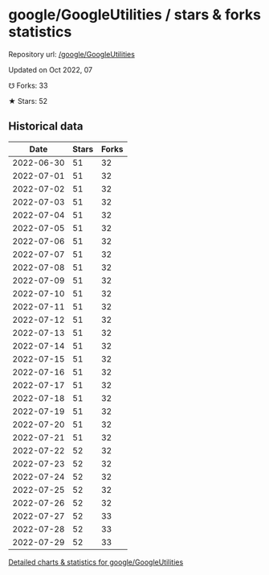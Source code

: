 # google/GoogleUtilities / stars & forks statistics

Repository url: [/google/GoogleUtilities](https://github.com/google/GoogleUtilities)

Updated on Oct 2022, 07

☋ Forks: 33

★ Stars: 52

## Historical data
| Date | Stars | Forks |
|------|-------|-------|
| 2022-06-30 | 51 | 32 | 
| 2022-07-01 | 51 | 32 | 
| 2022-07-02 | 51 | 32 | 
| 2022-07-03 | 51 | 32 | 
| 2022-07-04 | 51 | 32 | 
| 2022-07-05 | 51 | 32 | 
| 2022-07-06 | 51 | 32 | 
| 2022-07-07 | 51 | 32 | 
| 2022-07-08 | 51 | 32 | 
| 2022-07-09 | 51 | 32 | 
| 2022-07-10 | 51 | 32 | 
| 2022-07-11 | 51 | 32 | 
| 2022-07-12 | 51 | 32 | 
| 2022-07-13 | 51 | 32 | 
| 2022-07-14 | 51 | 32 | 
| 2022-07-15 | 51 | 32 | 
| 2022-07-16 | 51 | 32 | 
| 2022-07-17 | 51 | 32 | 
| 2022-07-18 | 51 | 32 | 
| 2022-07-19 | 51 | 32 | 
| 2022-07-20 | 51 | 32 | 
| 2022-07-21 | 51 | 32 | 
| 2022-07-22 | 52 | 32 | 
| 2022-07-23 | 52 | 32 | 
| 2022-07-24 | 52 | 32 | 
| 2022-07-25 | 52 | 32 | 
| 2022-07-26 | 52 | 32 | 
| 2022-07-27 | 52 | 33 | 
| 2022-07-28 | 52 | 33 | 
| 2022-07-29 | 52 | 33 | 


[Detailed charts & statistics for google/GoogleUtilities](https://reviewgithub.com/rep/google/GoogleUtilities)
